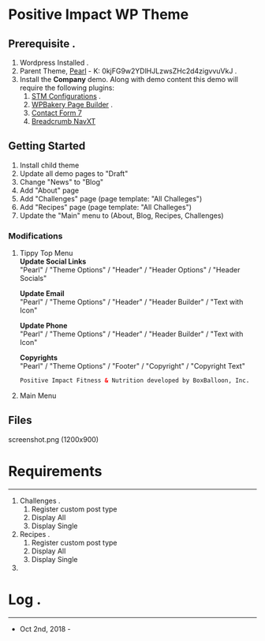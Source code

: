 # Positive Impact WP Theme

## Prerequisite . 
1. Wordpress Installed . 
2. Parent Theme, [Pearl](https://themeforest.net/item/pearl-true-multiniche-wordpress-theme/20432158) - K: 0kjFG9w2YDlHJLzwsZHc2d4zigvvuVkJ . 
3. Install the **Company** demo. Along with demo content this demo will require the following plugins:  
   1. [STM Configurations](https://stylemixthemes.com/) . 
   1. [WPBakery Page Builder](http://wpbakery.com/) . 
   1. [Contact Form 7](https://wordpress.org/plugins/contact-form-7/)
   1. [Breadcrumb NavXT](https://wordpress.org/plugins/breadcrumb-navxt/)
   

## Getting Started  
1. Install child theme  
1. Update all demo pages to "Draft"  
1. Change "News" to "Blog"
1. Add "About" page  
1. Add "Challenges" page (page template: "All Challeges")  
1. Add "Recipes" page (page template: "All Challeges") 
1. Update the "Main" menu to (About, Blog, Recipes, Challenges)

### Modifications  
1. Tippy Top Menu  
   **Update Social Links**  
   "Pearl" / "Theme Options" / "Header" / "Header Options" / "Header Socials"    
   
   **Update Email**  
   "Pearl" / "Theme Options" / "Header" / "Header Builder" / "Text with Icon"   
   
   **Update Phone**  
   "Pearl" / "Theme Options" / "Header" / "Header Builder" / "Text with Icon"  
   
   **Copyrights**  
   "Pearl" / "Theme Options" / "Footer" / "Copyright" / "Copyright Text"  
   
   ```html  
   Positive Impact Fitness & Nutrition developed by BoxBalloon, Inc.
   ```
   
2. Main Menu  


## Files

screenshot.png (1200x900)

# Requirements  
---

1. Challenges . 
   1. Register custom post type
   1. Display All  
   1. Display Single
2. Recipes . 
   1. Register custom post type
   1. Display All  
   1. Display Single
3. 

# Log .   
---  
* Oct 2nd, 2018 - 
